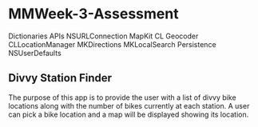 # MMWeek-3-Assessment
Dictionaries
APIs
NSURLConnection
MapKit
CL Geocoder
CLLocationManager
MKDirections
MKLocalSearch
Persistence
NSUserDefaults

## Divvy Station Finder
The purpose of this app is to provide the user with a list of divvy bike locations along with the number of bikes currently at each station. A
user can pick a bike
location and a map will be displayed showing its location.

